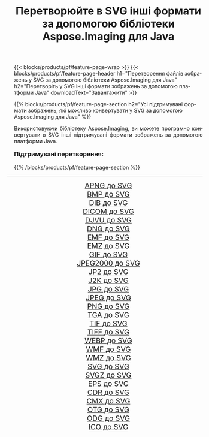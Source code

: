 ﻿---
title: Перетворюйте в SVG інші формати за допомогою бібліотеки Aspose.Imaging для Java 
weight: 3920
url: /uk/java/conversion/to/svg/ 
lang: uk
langdirlevel: 2
locales: zh-hans,ja,it,ru,de,es,fr,nl,id,lt,pl,pt,vi,tr,ko,zh-hant,ar,hi,th,sv,cs,uk,he
description: За допомогою Aspose.Imaging ви можете конвертувати в SVG інші формати за допомогою Java
---

{{< blocks/products/pf/feature-page-wrap >}}
{{< blocks/products/pf/feature-page-header h1="Перетворення файлів зображень у SVG за допомогою бібліотеки Aspose.Imaging для Java" h2="Перетворіть у SVG інші формати зображень за допомогою платформи Java" downloadText="Завантажити" >}}


{{% blocks/products/pf/feature-page-section  h2="Усі підтримувані формати зображень, якi можливо конвертувати у SVG за допомогою Aspose.Imaging для Java" %}}
<p align=justify>Використовуючи бібліотеку Aspose.Imaging, ви можете програмно конвертувати в SVG інші підтримувані формати зображень за допомогою платформи Java.</p>
<h3 style="margin-top:16px;">
Підтримувані перетворення:
</h3>
{{% /blocks/products/pf/feature-page-section %}}
<div class="container-fluid productfamilypage bg-gray">
    <div class="convertypes bg-gray agp-content section">
        <div class="container">
		<hr style="margin-left:-20px;"/>
		<div class="row other-converters" style="gap: 10px;font-size: 19px;text-align:center;">
		    <div class='col-md-3 other-converter remove-lp remove-rp'><a href="/imaging/uk/java/conversion/apng-to-svg/" style="padding:15px;">APNG до SVG</a></div>
<div class='col-md-3 other-converter remove-lp remove-rp'><a href="/imaging/uk/java/conversion/bmp-to-svg/" style="padding:15px;">BMP до SVG</a></div>
<div class='col-md-3 other-converter remove-lp remove-rp'><a href="/imaging/uk/java/conversion/dib-to-svg/" style="padding:15px;">DIB до SVG</a></div>
<div class='col-md-3 other-converter remove-lp remove-rp'><a href="/imaging/uk/java/conversion/dicom-to-svg/" style="padding:15px;">DICOM до SVG</a></div>
<div class='col-md-3 other-converter remove-lp remove-rp'><a href="/imaging/uk/java/conversion/djvu-to-svg/" style="padding:15px;">DJVU до SVG</a></div>
<div class='col-md-3 other-converter remove-lp remove-rp'><a href="/imaging/uk/java/conversion/dng-to-svg/" style="padding:15px;">DNG до SVG</a></div>
<div class='col-md-3 other-converter remove-lp remove-rp'><a href="/imaging/uk/java/conversion/emf-to-svg/" style="padding:15px;">EMF до SVG</a></div>
<div class='col-md-3 other-converter remove-lp remove-rp'><a href="/imaging/uk/java/conversion/emz-to-svg/" style="padding:15px;">EMZ до SVG</a></div>
<div class='col-md-3 other-converter remove-lp remove-rp'><a href="/imaging/uk/java/conversion/gif-to-svg/" style="padding:15px;">GIF до SVG</a></div>
<div class='col-md-3 other-converter remove-lp remove-rp'><a href="/imaging/uk/java/conversion/jpeg2000-to-svg/" style="padding:15px;">JPEG2000 до SVG</a></div>
<div class='col-md-3 other-converter remove-lp remove-rp'><a href="/imaging/uk/java/conversion/jp2-to-svg/" style="padding:15px;">JP2 до SVG</a></div>
<div class='col-md-3 other-converter remove-lp remove-rp'><a href="/imaging/uk/java/conversion/j2k-to-svg/" style="padding:15px;">J2K до SVG</a></div>
<div class='col-md-3 other-converter remove-lp remove-rp'><a href="/imaging/uk/java/conversion/jpg-to-svg/" style="padding:15px;">JPG до SVG</a></div>
<div class='col-md-3 other-converter remove-lp remove-rp'><a href="/imaging/uk/java/conversion/jpeg-to-svg/" style="padding:15px;">JPEG до SVG</a></div>
<div class='col-md-3 other-converter remove-lp remove-rp'><a href="/imaging/uk/java/conversion/png-to-svg/" style="padding:15px;">PNG до SVG</a></div>
<div class='col-md-3 other-converter remove-lp remove-rp'><a href="/imaging/uk/java/conversion/tga-to-svg/" style="padding:15px;">TGA до SVG</a></div>
<div class='col-md-3 other-converter remove-lp remove-rp'><a href="/imaging/uk/java/conversion/tif-to-svg/" style="padding:15px;">TIF до SVG</a></div>
<div class='col-md-3 other-converter remove-lp remove-rp'><a href="/imaging/uk/java/conversion/tiff-to-svg/" style="padding:15px;">TIFF до SVG</a></div>
<div class='col-md-3 other-converter remove-lp remove-rp'><a href="/imaging/uk/java/conversion/webp-to-svg/" style="padding:15px;">WEBP до SVG</a></div>
<div class='col-md-3 other-converter remove-lp remove-rp'><a href="/imaging/uk/java/conversion/wmf-to-svg/" style="padding:15px;">WMF до SVG</a></div>
<div class='col-md-3 other-converter remove-lp remove-rp'><a href="/imaging/uk/java/conversion/wmz-to-svg/" style="padding:15px;">WMZ до SVG</a></div>
<div class='col-md-3 other-converter remove-lp remove-rp'><a href="/imaging/uk/java/conversion/svg-to-svg/" style="padding:15px;">SVG до SVG</a></div>
<div class='col-md-3 other-converter remove-lp remove-rp'><a href="/imaging/uk/java/conversion/svgz-to-svg/" style="padding:15px;">SVGZ до SVG</a></div>
<div class='col-md-3 other-converter remove-lp remove-rp'><a href="/imaging/uk/java/conversion/eps-to-svg/" style="padding:15px;">EPS до SVG</a></div>
<div class='col-md-3 other-converter remove-lp remove-rp'><a href="/imaging/uk/java/conversion/cdr-to-svg/" style="padding:15px;">CDR до SVG</a></div>
<div class='col-md-3 other-converter remove-lp remove-rp'><a href="/imaging/uk/java/conversion/cmx-to-svg/" style="padding:15px;">CMX до SVG</a></div>
<div class='col-md-3 other-converter remove-lp remove-rp'><a href="/imaging/uk/java/conversion/otg-to-svg/" style="padding:15px;">OTG до SVG</a></div>
<div class='col-md-3 other-converter remove-lp remove-rp'><a href="/imaging/uk/java/conversion/odg-to-svg/" style="padding:15px;">ODG до SVG</a></div>
<div class='col-md-3 other-converter remove-lp remove-rp'><a href="/imaging/uk/java/conversion/ico-to-svg/" style="padding:15px;">ICO до SVG</a></div>
                </div>
        </div>
    </div>
</div>
<br/>

